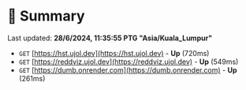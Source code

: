 # 📖 Summary
Last updated: **28/6/2024, 11:35:55 PTG "Asia/Kuala_Lumpur"**

- `GET` [https://hst.ujol.dev](https://hst.ujol.dev) - **Up** (720ms)
- `GET` [https://reddviz.ujol.dev](https://reddviz.ujol.dev) - **Up** (549ms)
- `GET` [https://dumb.onrender.com](https://dumb.onrender.com) - **Up** (261ms)

